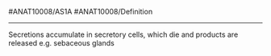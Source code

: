#ANAT10008/AS1A #ANAT10008/Definition 

---
Secretions accumulate in secretory cells, which die and products are released e.g. sebaceous glands